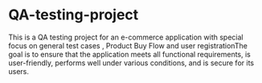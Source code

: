 # QA-testing-project
This is a QA testing project for an e-commerce application with special focus on general test cases , Product Buy Flow and user registrationThe goal is to ensure that the application meets all functional requirements, is user-friendly, performs well under various conditions, and is secure for its users.
